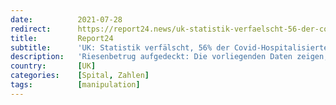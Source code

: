 ```yaml
---
date:          2021-07-28
redirect:      https://report24.news/uk-statistik-verfaelscht-56-der-covid-hospitalisierten-keine-covid-erkrankten/
title:         Report24
subtitle:      'UK: Statistik verfälscht, 56% der Covid-Hospitalisierten keine Covid-Erkrankten'
description:   'Riesenbetrug aufgedeckt: Die vorliegenden Daten zeigen, dass Covid nicht der Grund für die Krankenhausaufenthalte war.'
country:       [UK]
categories:    [Spital, Zahlen]
tags:          [manipulation]
---
```

